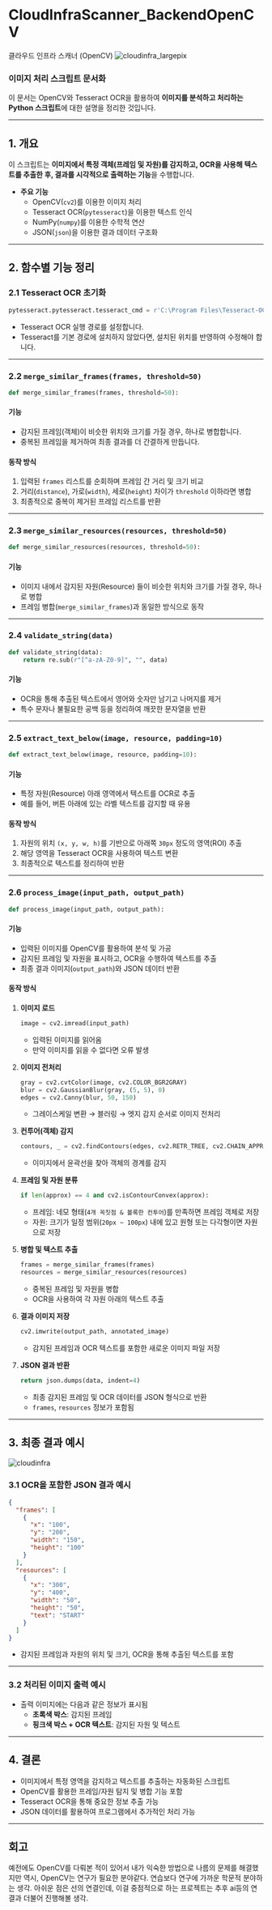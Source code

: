 # CloudInfraScanner_BackendOpenCV
클라우드 인프라 스캐너 (OpenCV)
![cloudinfra_largepix](https://github.com/user-attachments/assets/696eaaa4-2c95-4178-94db-bc0fbeefaba2)

### **이미지 처리 스크립트 문서화**  

이 문서는 OpenCV와 Tesseract OCR을 활용하여 **이미지를 분석하고 처리하는 Python 스크립트**에 대한 설명을 정리한 것입니다.  

---

## **1. 개요**
이 스크립트는 **이미지에서 특정 객체(프레임 및 자원)를 감지하고, OCR을 사용해 텍스트를 추출한 후, 결과를 시각적으로 출력하는 기능**을 수행합니다.  

- **주요 기능**
  - OpenCV(`cv2`)를 이용한 이미지 처리
  - Tesseract OCR(`pytesseract`)을 이용한 텍스트 인식
  - NumPy(`numpy`)를 이용한 수학적 연산
  - JSON(`json`)을 이용한 결과 데이터 구조화

---

## **2. 함수별 기능 정리**

### **2.1 Tesseract OCR 초기화**
```python
pytesseract.pytesseract.tesseract_cmd = r'C:\Program Files\Tesseract-OCR\tesseract.exe'
```
- Tesseract OCR 실행 경로를 설정합니다.  
- Tesseract를 기본 경로에 설치하지 않았다면, 설치된 위치를 반영하여 수정해야 합니다.

---

### **2.2 `merge_similar_frames(frames, threshold=50)`**
```python
def merge_similar_frames(frames, threshold=50):
```
#### **기능**  
- 감지된 프레임(객체)이 비슷한 위치와 크기를 가질 경우, 하나로 병합합니다.  
- 중복된 프레임을 제거하여 최종 결과를 더 간결하게 만듭니다.

#### **동작 방식**
1. 입력된 `frames` 리스트를 순회하며 프레임 간 거리 및 크기 비교  
2. 거리(`distance`), 가로(`width`), 세로(`height`) 차이가 `threshold` 이하라면 병합  
3. 최종적으로 중복이 제거된 프레임 리스트를 반환  

---

### **2.3 `merge_similar_resources(resources, threshold=50)`**
```python
def merge_similar_resources(resources, threshold=50):
```
#### **기능**  
- 이미지 내에서 감지된 자원(Resource) 들이 비슷한 위치와 크기를 가질 경우, 하나로 병합  
- 프레임 병합(`merge_similar_frames`)과 동일한 방식으로 동작

---

### **2.4 `validate_string(data)`**
```python
def validate_string(data):
    return re.sub(r"[^a-zA-Z0-9]", "", data)
```
#### **기능**  
- OCR을 통해 추출된 텍스트에서 영어와 숫자만 남기고 나머지를 제거  
- 특수 문자나 불필요한 공백 등을 정리하여 깨끗한 문자열을 반환  

---

### **2.5 `extract_text_below(image, resource, padding=10)`**
```python
def extract_text_below(image, resource, padding=10):
```
#### **기능**  
- 특정 자원(Resource) 아래 영역에서 텍스트를 OCR로 추출  
- 예를 들어, 버튼 아래에 있는 라벨 텍스트를 감지할 때 유용  

#### **동작 방식**
1. 자원의 위치 `(x, y, w, h)`를 기반으로 아래쪽 `30px` 정도의 영역(ROI) 추출  
2. 해당 영역을 Tesseract OCR을 사용하여 텍스트 변환  
3. 최종적으로 텍스트를 정리하여 반환

---

### **2.6 `process_image(input_path, output_path)`**
```python
def process_image(input_path, output_path):
```
#### **기능**  
- 입력된 이미지를 OpenCV를 활용하여 분석 및 가공  
- 감지된 프레임 및 자원을 표시하고, OCR을 수행하여 텍스트를 추출  
- 최종 결과 이미지(`output_path`)와 JSON 데이터 반환

#### **동작 방식**
1. **이미지 로드**
   ```python
   image = cv2.imread(input_path)
   ```
   - 입력된 이미지를 읽어옴
   - 만약 이미지를 읽을 수 없다면 오류 발생

2. **이미지 전처리**
   ```python
   gray = cv2.cvtColor(image, cv2.COLOR_BGR2GRAY)
   blur = cv2.GaussianBlur(gray, (5, 5), 0)
   edges = cv2.Canny(blur, 50, 150)
   ```
   - 그레이스케일 변환 → 블러링 → 엣지 감지 순서로 이미지 전처리

3. **컨투어(객체) 감지**
   ```python
   contours, _ = cv2.findContours(edges, cv2.RETR_TREE, cv2.CHAIN_APPROX_SIMPLE)
   ```
   - 이미지에서 윤곽선을 찾아 객체의 경계를 감지

4. **프레임 및 자원 분류**
   ```python
   if len(approx) == 4 and cv2.isContourConvex(approx):
   ```
   - 프레임: 네모 형태(`4개 꼭짓점 & 볼록한 컨투어`)를 만족하면 프레임 객체로 저장  
   - 자원: 크기가 일정 범위(`20px ~ 100px`) 내에 있고 원형 또는 다각형이면 자원으로 저장  

5. **병합 및 텍스트 추출**
   ```python
   frames = merge_similar_frames(frames)
   resources = merge_similar_resources(resources)
   ```
   - 중복된 프레임 및 자원을 병합  
   - OCR을 사용하여 각 자원 아래의 텍스트 추출  

6. **결과 이미지 저장**
   ```python
   cv2.imwrite(output_path, annotated_image)
   ```
   - 감지된 프레임과 OCR 텍스트를 포함한 새로운 이미지 파일 저장

7. **JSON 결과 반환**
   ```python
   return json.dumps(data, indent=4)
   ```
   - 최종 감지된 프레임 및 OCR 데이터를 JSON 형식으로 반환  
   - `frames`, `resources` 정보가 포함됨

---

## **3. 최종 결과 예시**
![cloudinfra](https://github.com/user-attachments/assets/d99775d5-e970-4fb3-af6e-001210b53f2d)


### **3.1 OCR을 포함한 JSON 결과 예시**
```json
{
  "frames": [
    {
      "x": "100",
      "y": "200",
      "width": "150",
      "height": "100"
    }
  ],
  "resources": [
    {
      "x": "300",
      "y": "400",
      "width": "50",
      "height": "50",
      "text": "START"
    }
  ]
}
```
- 감지된 프레임과 자원의 위치 및 크기, OCR을 통해 추출된 텍스트를 포함

---

### **3.2 처리된 이미지 출력 예시**
- 출력 이미지에는 다음과 같은 정보가 표시됨  
  - **초록색 박스**: 감지된 프레임  
  - **핑크색 박스 + OCR 텍스트**: 감지된 자원 및 텍스트  

---

## **4. 결론**
- 이미지에서 특정 영역을 감지하고 텍스트를 추출하는 자동화된 스크립트  
- OpenCV를 활용한 프레임/자원 탐지 및 병합 기능 포함  
- Tesseract OCR을 통해 중요한 정보 추출 가능  
- JSON 데이터를 활용하여 프로그램에서 추가적인 처리 가능

---

## **회고**

예전에도 OpenCV를 다뤄본 적이 있어서 내가 익숙한 방법으로 나름의 문제를 해결했지만 역시, OpenCV는 연구가 필요한 분야같다. 연습보다 연구에 가까운 학문적 분야하는 생각.
아쉬운 점은 선의 연결인데, 이걸 중점적으로 하는 프로젝트는 추후 ai등의 연결과 더불어 진행해볼 생각.


